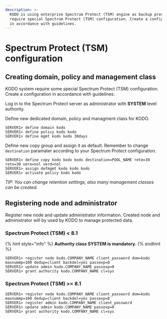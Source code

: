 ```yaml
---
description: >-
  KODO is using enterprise Spectrum Protect (TSM) engine as backup provider. We
  require special Spectrum Protect (TSM) configuration. Create a configuration
  in accordance with guidelines.
---
```


# Spectrum Protect \(TSM\) configuration

## Creating domain, policy and management class

KODO system require some special Spectrum Protect \(TSM\) configuration. Create a configuration in accordance with guidelines:

Log in to the Spectrum Protect server as administrator with **SYSTEM** level authority.

Define new dedicated domain, policy and managment class for KODO.

```text
SERVER1> define domain kodo
SERVER1> define policy kodo kodo
SERVER1> define mgmt kodo kodo 30days
```

Define new copy group and assign it as default. Remember to change `destination` paramater according to your Spectrum Protect configuration.

```text
SERVER1> define copy kodo kodo kodo destination=POOL_NAME rete=30 reto=30 vere=nol verd=nol 
SERVER1> assign defmgmt kodo kodo kodo
SERVER1> activate policy kodo kodo
```

_TIP: You can change retention settings, also many management classes can be created._

## Registering node and administrator

Register new node and update administrator information. Created node and administrator will by used by KODO to manage protected data.

### **Spectrum Protect \(TSM\) &lt; 8.1**

{% hint style="info" %}
**Authority class SYSTEM is mandatory.**
{% endhint %}

```text
SERVER1> register node kodo.COMPANY_NAME client_password dom=kodo maxnummp=100 dedup=client backdel=yes passexp=0
SERVER1> update admin kodo.COMPANY_NAME passexp=0
SERVER1> grant authority kodo.COMPANY_NAME cl=sys
```

### **Spectrum Protect \(TSM\) &gt;= 8.1**

```text
SERVER1> register node kodo.COMPANY_NAME client_password dom=kodo maxnummp=100 dedup=client backdel=yes passexp=0
SERVER1> register admin kodo.COMPANY_NAME client_password
SERVER1> update admin kodo.COMPANY_NAME passexp=0
SERVER1> grant authority kodo.COMPANY_NAME cl=sys
```

